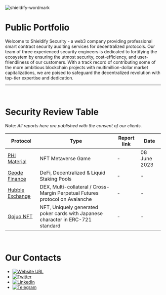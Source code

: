 ![shieldify-wordmark](https://github.com/shieldify-security/audits-portfolio/assets/133656516/2e532570-42cc-44c5-be61-fec9437aec70)

# Public Portfolio

Welcome to Shieldify Security - a web3 company providing professional smart contract security auditing services for decentralized protocols. Our team of three experienced security engineers is dedicated to fortifying the ecosystem by ensuring the utmost security, cost-efficiency, and user-friendliness of our customers. With a track record of contributing some of the more ambitious blockchain projects with multimillion-dollar market capitalizations, we are poised to safeguard the decentralized revolution with top-tier expertise and dedication.

<hr>
<br>

# Security Review Table

Note: _All reports here are published with the consent of our clients._

| Protocol                                    | Type                                                                            | Report link | Date |
| ------------------------------------------- | ------------------------------------------------------------------------------- | ----------- | ---- |
| [PHI Material](https://philand.xyz/)        | NFT Metaverse Game                                                              | -           | 08 June 2023   |
| [Geode Finance](https://www.geode.fi/)      | DeFi, Decentralized & Liquid Staking Pools                                      | -           | -    |
| [Hubble Exchange](https://hubble.exchange/) | DEX, Multi-collateral / Cross-Margin Perpetual Futures protocol on Avalanche    | -           | -    |
| [Gojuo NFT](https://gojuonft.io/)           | NFT, Uniquely generated poker cards with Japanese character in ERC-721 standard | -           | -    |

<br>

# Our Contacts

- [![Website URL](https://img.shields.io/badge/Website-4285F4?style=for-the-badge&logo=GoogleChrome&logoColor=white)](https://shieldify.org/)
- [![Twitter](https://img.shields.io/badge/Twitter-%231DA1F2.svg?style=for-the-badge&logo=Twitter&logoColor=white)](https://twitter.com/ShieldifySec)
- [![LinkedIn](https://img.shields.io/badge/linkedin-%230077B5.svg?style=for-the-badge&logo=linkedin&logoColor=white)](https://www.linkedin.com/company/shieldify-security/)
- [![Telegram](https://img.shields.io/badge/Telegram-2CA5E0?style=for-the-badge&logo=telegram&logoColor=white)](https://telegram.me/researcherShieldify)
